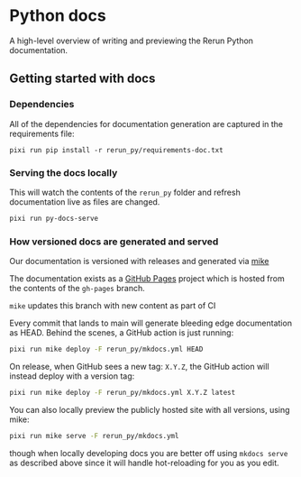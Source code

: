 # Python docs

A high-level overview of writing and previewing the Rerun Python documentation.

## Getting started with docs

### Dependencies
All of the dependencies for documentation generation are captured in the requirements file:
```
pixi run pip install -r rerun_py/requirements-doc.txt
```

### Serving the docs locally
This will watch the contents of the `rerun_py` folder and refresh documentation live as files are changed.
```sh
pixi run py-docs-serve
```

### How versioned docs are generated and served
Our documentation is versioned with releases and generated via [mike](https://github.com/jimporter/mike)

The documentation exists as a [GitHub Pages](https://pages.github.com/) project which is hosted from the
contents of the `gh-pages` branch.

`mike` updates this branch with new content as part of CI

Every commit that lands to main will generate bleeding edge documentation as HEAD. Behind the scenes, a
GitHub action is just running:
```sh
pixi run mike deploy -F rerun_py/mkdocs.yml HEAD
```

On release, when GitHub sees a new tag: `X.Y.Z`, the GitHub action will instead deploy with a version tag:
```sh
pixi run mike deploy -F rerun_py/mkdocs.yml X.Y.Z latest
```

You can also locally preview the publicly hosted site with all versions, using mike:
```sh
pixi run mike serve -F rerun_py/mkdocs.yml
```
though when locally developing docs you are better off using `mkdocs serve` as described
above since it will handle hot-reloading for you as you edit.
